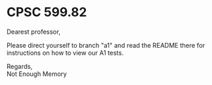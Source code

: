 # CPSC 599.82

Dearest professor,

Please direct yourself to branch "a1" and read the README there for instructions on how to view our A1 tests.

Regards,  
Not Enough Memory
